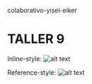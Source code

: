 colaborativo-yisel-eiker

# TALLER 9






Inline-style: 
![alt text](https://github.com/yiselgu/colaborativo-yisel-eiker/blob/yiselgu/imagenes/compu1.jpg "Logo Title Text 1")

Reference-style: 
![alt text][logo]

[logo]: https://github.com/yiselgu/colaborativo-yisel-eiker/blob/yiselgu/imagenes/compu1.jpg "Logo Title Text 2"